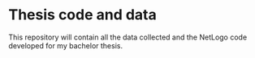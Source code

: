 # Thesis code and data
This repository will contain all the data collected and the NetLogo code developed for my bachelor thesis.